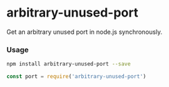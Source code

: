 # arbitrary-unused-port

Get an arbitrary unused port in node.js synchronously.

### Usage

``` sh
npm install arbitrary-unused-port --save
```

``` javascript
const port = require('arbitrary-unused-port')
```
